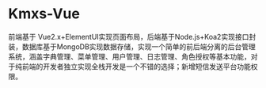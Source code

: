 # Kmxs-Vue
前端基于 Vue2.x+ElementUI实现页面布局，后端基于Node.js+Koa2实现接口封装，数据库基于MongoDB实现数据存储，实现一个简单的前后端分离的后台管理系统，涵盖字典管理、菜单管理、用户管理、日志管理、角色授权等基本功能，对于纯前端的开发者独立实现全栈开发是一个不错的选择；新增短信发送平台功能权限。
